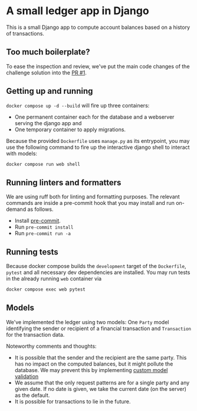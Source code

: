 # A small ledger app in Django

This is a small Django app to compute account balances based on a history
of transactions.

## Too much boilerplate?

To ease the inspection and review, we've put the main code changes of the
challenge solution into the [PR
#1](https://github.com/waveFrontSet/django-ledger/pull/1).

## Getting up and running

`docker compose up -d --build` will fire up three containers:

- One permanent container each for the database and a webserver serving the
  django app and
- One temporary container to apply migrations.

Because the provided `Dockerfile` uses `manage.py` as its entrypoint, you may
use the following command to fire up the interactive django shell to interact
with models:

``` sh
docker compose run web shell
```

## Running linters and formatters

We are using ruff both for linting and formatting purposes. The relevant commands
are inside a pre-commit hook that you may install and run on-demand as follows.

- Install [pre-commit](https://pre-commit.com/#install).
- Run `pre-commit install`
- Run `pre-commit run -a`


## Running tests

Because docker compose builds the `development` target of the `Dockerfile`, `pytest`
and all necessary dev dependencies are installed. You may run tests in the already
running `web` container via

``` sh
docker compose exec web pytest
```

## Models

We've implemented the ledger using two models: One `Party` model identifying the sender
or recipient of a financial transaction and `Transaction` for the transaction data.

Noteworthy comments and thoughts:

- It is possible that the sender and the recipient are the same party. This has
  no impact on the computed balances, but it might pollute the database. We may
  prevent this by implementing [custom model
  validation](https://docs.djangoproject.com/en/5.0/ref/models/instances/#django.db.models.Model.clean)
- We assume that the only request patterns are for a single party and any given
  date. If no date is given, we take the current date (on the server) as the
  default.
- It is possible for transactions to lie in the future.

